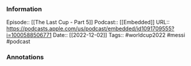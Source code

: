 ### Information

Episode:: [[The Last Cup - Part 5]]
Podcast:: [[Embedded]]
URL:: https://podcasts.apple.com/us/podcast/embedded/id1091709555?i=1000588506771
Date:: [[2022-12-02]]
Tags:: #worldcup2022 #messi 
#podcast


### Annotations

